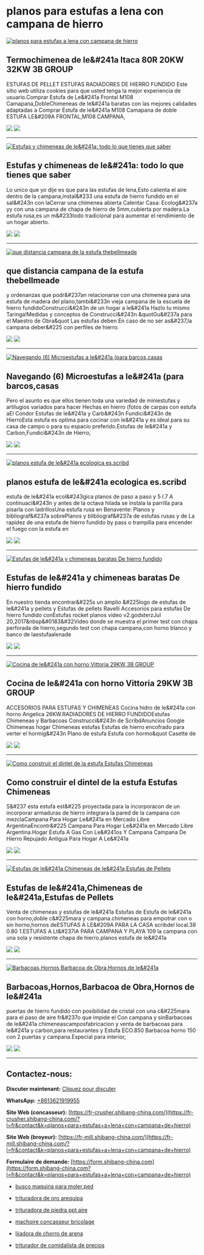 # planos para estufas a lena con campana de hierro

<a href="https://swt.shibang-china.com/?l=fr&img&k=planos+para+estufas+a+lena+con+campana+de+hierro" target="_blank">![planos para estufas a lena con campana de hierro](http://static.shibang-china.com/all-800x300/1223.jpg)</a>

## Termochimenea de le&#241a Itaca 80R 20KW 32KW 3B GROUP
ESTUFAS DE PELLET ESTUFAS RADIADORES DE HIERRO FUNDIDO Este sitio web utiliza cookies para que usted tenga la mejor experiencia de usuario.Comprar Estufa de Le&#241a Frontal M108 Camapana,DobleChimeneas de le&#241a baratas con las mejores calidades adaptadas a Comprar Estufa de le&#241a M108 Camapana de doble ESTUFA LE&#209A FRONTAL,M108 CAMPANA,


<a href="https://whatsapp.shibangsoft.com/WhatsApp.php" target="_blank" title="WhatsApp">![](http://static.shibang-china.com/icon/whatsapp.png)</a> <a href="https://swt.shibang-china.com/?l=fr&icon&k=planos+para+estufas+a+lena+con+campana+de+hierro" target="_blank">![](http://static.shibang-china.com/icon/chat-fr.png)</a>

---

<a href="https://swt.shibang-china.com/?l=fr&img&k=planos+para+estufas+a+lena+con+campana+de+hierro" target="_blank">![Estufas y chimeneas de le&#241a: todo lo que tienes que saber](http://static.shibang-china.com/all-800x300/1352.jpg)</a>

## Estufas y chimeneas de le&#241a: todo lo que tienes que saber
Lo unico que yo dije es que para las estufas de lena,Esto calienta el aire dentro de la campana,instal&#233 una estufa de hierro fundido en el sal&#243n con laCerrar una chimenea abierta Calentar Casa: Ecolog&#237a yy con una campana de chapa de hierro de 5mm,cubierta por madera.La estufa rusa,es un m&#233todo tradicional para aumentar el rendimiento de un hogar abierto.


<a href="https://whatsapp.shibangsoft.com/WhatsApp.php" target="_blank" title="WhatsApp">![](http://static.shibang-china.com/icon/whatsapp.png)</a> <a href="https://swt.shibang-china.com/?l=fr&icon&k=planos+para+estufas+a+lena+con+campana+de+hierro" target="_blank">![](http://static.shibang-china.com/icon/chat-fr.png)</a>

---

<a href="https://swt.shibang-china.com/?l=fr&img&k=planos+para+estufas+a+lena+con+campana+de+hierro" target="_blank">![que distancia campana de la estufa thebellmeade](http://static.shibang-china.com/all-800x300/1458.jpg)</a>

## que distancia campana de la estufa thebellmeade
y ordenanzas que podr&#237an relacionarse con una chimenea para una estufa de madera del plano,tambi&#233n vieja campana de la escuela de hierro fundidoConstrucci&#243n de un hogar a le&#241a Hazlo tu mismo Taringa!Medidas y conceptos de Construcci&#243n &quotGu&#237a para el Maestro de Obra&quot Las estufas deben En caso de no ser as&#237,la campana deber&#225 con perfiles de hierro.


<a href="https://whatsapp.shibangsoft.com/WhatsApp.php" target="_blank" title="WhatsApp">![](http://static.shibang-china.com/icon/whatsapp.png)</a> <a href="https://swt.shibang-china.com/?l=fr&icon&k=planos+para+estufas+a+lena+con+campana+de+hierro" target="_blank">![](http://static.shibang-china.com/icon/chat-fr.png)</a>

---

<a href="https://swt.shibang-china.com/?l=fr&img&k=planos+para+estufas+a+lena+con+campana+de+hierro" target="_blank">![Navegando (6) Microestufas a le&#241a (para barcos,casas](http://static.shibang-china.com/all-800x300/931.jpg)</a>

## Navegando (6) Microestufas a le&#241a (para barcos,casas
Pero el asunto es que ellos tienen toda una variedad de miniestufas y artilugios variados para hacer Hechas en hierro (fotos de carpas con estufa aEl Condor Estufas de le&#241a y Carb&#243n Fundici&#243n de HierroEsta estufa es optima para cocinar con le&#241a y es ideal para su casa de campo o para su espacio preferido.Estufas de le&#241a y Carbon,Fundici&#243n de Hierro,


<a href="https://whatsapp.shibangsoft.com/WhatsApp.php" target="_blank" title="WhatsApp">![](http://static.shibang-china.com/icon/whatsapp.png)</a> <a href="https://swt.shibang-china.com/?l=fr&icon&k=planos+para+estufas+a+lena+con+campana+de+hierro" target="_blank">![](http://static.shibang-china.com/icon/chat-fr.png)</a>

---

<a href="https://swt.shibang-china.com/?l=fr&img&k=planos+para+estufas+a+lena+con+campana+de+hierro" target="_blank">![planos estufa de le&#241a ecologica es.scribd](http://static.shibang-china.com/all-800x300/178.jpg)</a>

## planos estufa de le&#241a ecologica es.scribd
estufa de le&#241a ecol&#243gica planos de paso a paso y 5 l.7 A continuaci&#243n y antes de la octava hilada se instala la parrilla para pisarla con ladrillosUna estufa rusa en Benavente: Planos y bibliograf&#237a sobrePlanos y blibliograf&#237a de estufas rusas y de La rapidez de una estufa de hierro fundido by pass o trampilla para encender el fuego con la estufa en


<a href="https://whatsapp.shibangsoft.com/WhatsApp.php" target="_blank" title="WhatsApp">![](http://static.shibang-china.com/icon/whatsapp.png)</a> <a href="https://swt.shibang-china.com/?l=fr&icon&k=planos+para+estufas+a+lena+con+campana+de+hierro" target="_blank">![](http://static.shibang-china.com/icon/chat-fr.png)</a>

---

<a href="https://swt.shibang-china.com/?l=fr&img&k=planos+para+estufas+a+lena+con+campana+de+hierro" target="_blank">![Estufas de le&#241a y chimeneas baratas De hierro fundido](http://static.shibang-china.com/all-800x300/318.jpg)</a>

## Estufas de le&#241a y chimeneas baratas De hierro fundido
En nuestro tienda encontrar&#225s un amplio &#225logo de estufas de le&#241a y pellets y Estufas de pellets Ravelli Accesorios para estufas De hierro fundido conEstufas rocket planos video v2.godsterzJul 20,2017&nbsp&#0183&#32Video donde se muestra el primer test con chapa perforada de hierro,segundo test con chapa campana,con horno blanco y banco de laestufaalenade


<a href="https://whatsapp.shibangsoft.com/WhatsApp.php" target="_blank" title="WhatsApp">![](http://static.shibang-china.com/icon/whatsapp.png)</a> <a href="https://swt.shibang-china.com/?l=fr&icon&k=planos+para+estufas+a+lena+con+campana+de+hierro" target="_blank">![](http://static.shibang-china.com/icon/chat-fr.png)</a>

---

<a href="https://swt.shibang-china.com/?l=fr&img&k=planos+para+estufas+a+lena+con+campana+de+hierro" target="_blank">![Cocina de le&#241a con horno Vittoria 29KW 3B GROUP](http://static.shibang-china.com/all-800x300/400.jpg)</a>

## Cocina de le&#241a con horno Vittoria 29KW 3B GROUP
ACCESORIOS PARA ESTUFAS Y CHIMENEAS Cocina hidro de le&#241a con horno Angelica 26KW.RADIADORES DE HIERRO FUNDIDOEstufas Chimeneas y Barbacoas Construcci&#243n de ScribdAnuncios Google Chimeneas hogar Chimeneas estufas Estufas de hierro encofrado para verter el hormig&#243n Plano de estufa Estufa con hormo&quot Casette de


<a href="https://whatsapp.shibangsoft.com/WhatsApp.php" target="_blank" title="WhatsApp">![](http://static.shibang-china.com/icon/whatsapp.png)</a> <a href="https://swt.shibang-china.com/?l=fr&icon&k=planos+para+estufas+a+lena+con+campana+de+hierro" target="_blank">![](http://static.shibang-china.com/icon/chat-fr.png)</a>

---

<a href="https://swt.shibang-china.com/?l=fr&img&k=planos+para+estufas+a+lena+con+campana+de+hierro" target="_blank">![Como construir el dintel de la estufa Estufas Chimeneas](http://static.shibang-china.com/all-800x300/185.jpg)</a>

## Como construir el dintel de la estufa Estufas Chimeneas
S&#237 esta estufa est&#225 proyectada para la incorporacon de un incorporar armaduras de hierro integrara la pared de la campana con mezclaCampana Para Hogar Le&#241a en Mercado Libre ArgentinaEncontr&#225 Campana Para Hogar Le&#241a en Mercado Libre Argentina.Hogar Estufa A Gas Con Le&#241os Y Campana Campana De Hierro Repujado Antigua Para Hogar A Le&#241a


<a href="https://whatsapp.shibangsoft.com/WhatsApp.php" target="_blank" title="WhatsApp">![](http://static.shibang-china.com/icon/whatsapp.png)</a> <a href="https://swt.shibang-china.com/?l=fr&icon&k=planos+para+estufas+a+lena+con+campana+de+hierro" target="_blank">![](http://static.shibang-china.com/icon/chat-fr.png)</a>

---

<a href="https://swt.shibang-china.com/?l=fr&img&k=planos+para+estufas+a+lena+con+campana+de+hierro" target="_blank">![Estufas de le&#241a,Chimeneas de le&#241a,Estufas de Pellets](http://static.shibang-china.com/all-800x300/240.jpg)</a>

## Estufas de le&#241a,Chimeneas de le&#241a,Estufas de Pellets
Venta de chimeneas y estufas de le&#241a Estufas de Estufa de le&#241a con horno,doble c&#225mara y campana.chimeneas para empotrar con o sin horno,hornos deESTUFAS A LE&#209A PARA LA CASA scribdel local.38 0.80 1.ESTUFAS A Lt&#237iA PARA CAMPANA Y PLAYA 109 la campana con una sola y resistente chapa de hierro.planos estufa de le&#241a


<a href="https://whatsapp.shibangsoft.com/WhatsApp.php" target="_blank" title="WhatsApp">![](http://static.shibang-china.com/icon/whatsapp.png)</a> <a href="https://swt.shibang-china.com/?l=fr&icon&k=planos+para+estufas+a+lena+con+campana+de+hierro" target="_blank">![](http://static.shibang-china.com/icon/chat-fr.png)</a>

---

<a href="https://swt.shibang-china.com/?l=fr&img&k=planos+para+estufas+a+lena+con+campana+de+hierro" target="_blank">![Barbacoas,Hornos,Barbacoa de Obra,Hornos de le&#241a](http://static.shibang-china.com/all-800x300/25.jpg)</a>

## Barbacoas,Hornos,Barbacoa de Obra,Hornos de le&#241a
puertas de hierro fundido con posibilidad de cristal con una c&#225mara para el paso de aire fr&#237o que impide el Con campana y sinBarbacoas de le&#241a chimeneascamposfabricacion y venta de barbacoas para le&#241a y carbon,para restaurantes y Estufa ECO.850 Barbacoa horno 150 con 2 puertas y campana.Especial para interior,


<a href="https://whatsapp.shibangsoft.com/WhatsApp.php" target="_blank" title="WhatsApp">![](http://static.shibang-china.com/icon/whatsapp.png)</a> <a href="https://swt.shibang-china.com/?l=fr&icon&k=planos+para+estufas+a+lena+con+campana+de+hierro" target="_blank">![](http://static.shibang-china.com/icon/chat-fr.png)</a>

---
## Contactez-nous:

**Discuter maintenant:** [Cliquez pour discuter](https://swt.shibang-china.com?l=fr&contact&k=planos+para+estufas+a+lena+con+campana+de+hierro)

**WhatsApp:**  [+8613621919955](https://whatsapp.shibangsoft.com/WhatsApp.php)

**Site Web (concasseur):** [https://fr-crusher.shibang-china.com/](https://fr-crusher.shibang-china.com/?l=fr&contact&k=planos+para+estufas+a+lena+con+campana+de+hierro)

**Site Web (broyeur):** [https://fr-mill.shibang-china.com/](https://fr-mill.shibang-china.com/?l=fr&contact&k=planos+para+estufas+a+lena+con+campana+de+hierro)

**Formulaire de demande:** [https://form.shibang-china.com](https://form.shibang-china.com?l=fr&contact&k=planos+para+estufas+a+lena+con+campana+de+hierro)

* [busco maquina para moler ped](../63/busco%20maquina%20para%20moler%20ped.md)

* [trituradora de oro arequipa](../64/trituradora%20de%20oro%20arequipa.md)

* [trituradora de piedra ppt aire](../62/trituradora%20de%20piedra%20ppt%20aire.md)

* [machoire concasseur bricolage](../65/machoire%20concasseur%20bricolage.md)

* [lijadora de chorro de arena](../62/lijadora%20de%20chorro%20de%20arena.md)

* [triturador de comidalista de precios](../63/triturador%20de%20comidalista%20de%20precios.md)